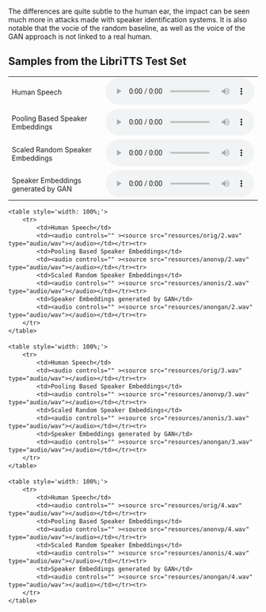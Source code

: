 <img align="center" src="resources/literally_one_white_pixel.png" style="  display: block; margin-left: auto;
margin-right: auto; width: 0%;" />

The differences are quite subtle to the human ear, the impact can be seen much more in attacks made with speaker
identification systems. It is also notable that the vocie of the random baseline, as well as the voice of the GAN
approach is not linked to a real human.

## Samples from the LibriTTS Test Set
<html>
    <table style='width: 100%;'>
        <tr>
            <td>Human Speech</td>
            <td><audio controls="" ><source src="resources/orig/1.wav" type="audio/wav"></audio></td></tr><tr>
            <td>Pooling Based Speaker Embeddings</td>
            <td><audio controls="" ><source src="resources/anonvp/1.wav" type="audio/wav"></audio></td></tr><tr>
            <td>Scaled Random Speaker Embeddings</td>
            <td><audio controls="" ><source src="resources/anonis/1.wav" type="audio/wav"></audio></td></tr><tr>
            <td>Speaker Embeddings generated by GAN</td>
            <td><audio controls="" ><source src="resources/anongan/1.wav" type="audio/wav"></audio></td></tr><tr>
        </tr>
    </table>

    <table style='width: 100%;'>
        <tr>
            <td>Human Speech</td>
            <td><audio controls="" ><source src="resources/orig/2.wav" type="audio/wav"></audio></td></tr><tr>
            <td>Pooling Based Speaker Embeddings</td>
            <td><audio controls="" ><source src="resources/anonvp/2.wav" type="audio/wav"></audio></td></tr><tr>
            <td>Scaled Random Speaker Embeddings</td>
            <td><audio controls="" ><source src="resources/anonis/2.wav" type="audio/wav"></audio></td></tr><tr>
            <td>Speaker Embeddings generated by GAN</td>
            <td><audio controls="" ><source src="resources/anongan/2.wav" type="audio/wav"></audio></td></tr><tr>
        </tr>
    </table>

    <table style='width: 100%;'>
        <tr>
            <td>Human Speech</td>
            <td><audio controls="" ><source src="resources/orig/3.wav" type="audio/wav"></audio></td></tr><tr>
            <td>Pooling Based Speaker Embeddings</td>
            <td><audio controls="" ><source src="resources/anonvp/3.wav" type="audio/wav"></audio></td></tr><tr>
            <td>Scaled Random Speaker Embeddings</td>
            <td><audio controls="" ><source src="resources/anonis/3.wav" type="audio/wav"></audio></td></tr><tr>
            <td>Speaker Embeddings generated by GAN</td>
            <td><audio controls="" ><source src="resources/anongan/3.wav" type="audio/wav"></audio></td></tr><tr>
        </tr>
    </table>

    <table style='width: 100%;'>
        <tr>
            <td>Human Speech</td>
            <td><audio controls="" ><source src="resources/orig/4.wav" type="audio/wav"></audio></td></tr><tr>
            <td>Pooling Based Speaker Embeddings</td>
            <td><audio controls="" ><source src="resources/anonvp/4.wav" type="audio/wav"></audio></td></tr><tr>
            <td>Scaled Random Speaker Embeddings</td>
            <td><audio controls="" ><source src="resources/anonis/4.wav" type="audio/wav"></audio></td></tr><tr>
            <td>Speaker Embeddings generated by GAN</td>
            <td><audio controls="" ><source src="resources/anongan/4.wav" type="audio/wav"></audio></td></tr><tr>
        </tr>
    </table>
</html>

